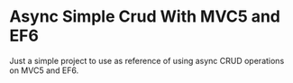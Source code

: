 # Async Simple Crud With MVC5 and EF6
Just a simple project to use as reference of using async CRUD operations on MVC5 and EF6.

